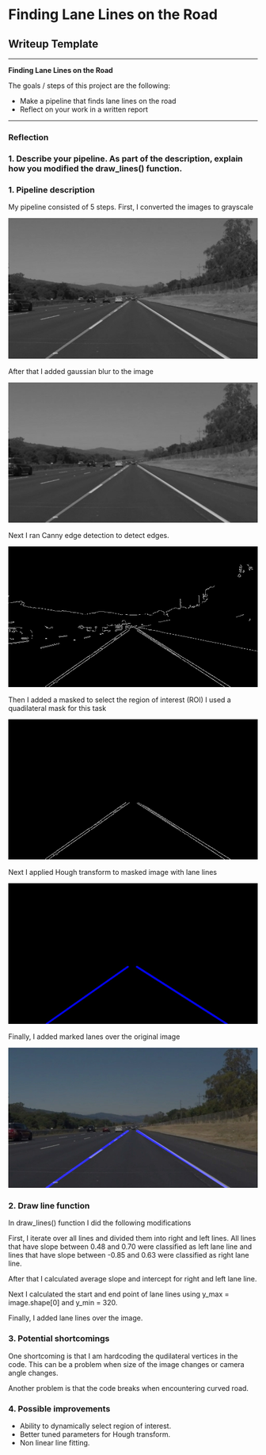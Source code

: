 # **Finding Lane Lines on the Road** 

## Writeup Template

---

**Finding Lane Lines on the Road**

The goals / steps of this project are the following:
* Make a pipeline that finds lane lines on the road
* Reflect on your work in a written report


[//]: # (Image References)

[image1]: ./pipeline_images/gray.jpg "Grayscale"
[image2]: ./pipeline_images/blur.jpg "Gaussian Blur"
[image3]: ./pipeline_images/edges.jpg "Canny Edges"
[image4]: ./pipeline_images/masked.jpg "Masked region of interest"
[image5]: ./pipeline_images/lines.jpg "Hough lines"
[image6]: ./pipeline_images/final.jpg "Final image"

---

### Reflection

### 1. Describe your pipeline. As part of the description, explain how you modified the draw_lines() function.
### 1. Pipeline description

My pipeline consisted of 5 steps.
First, I converted the images to grayscale

![alt_text][image1]

After that I added gaussian blur to the image

![alt_text][image2]

Next I ran Canny edge detection to detect edges. 

![alt_text][image3]

Then I added a masked to select the region of interest (ROI)
I used a quadilateral mask for this task

![alt_text][image4]

Next I applied Hough transform to masked image with lane lines

![alt_text][image5]

Finally, I added marked lanes over the original image

![alt_text][image6]

### 2. Draw line function

In draw_lines() function I did the following modifications

First, I iterate over all lines and divided them into right and left lines.
All lines that have slope between 0.48 and 0.70 were classified as left lane line and lines that
have slope between -0.85 and 0.63 were classified as right lane line.

After that I calculated average slope and intercept for right and left lane line. 

Next I calculated the start and end point of lane lines using y_max = image.shape[0] and y_min = 320. 

Finally, I added lane lines over the image. 


### 3. Potential shortcomings

One shortcoming is that I am hardcoding the qudilateral vertices in the code. This can be a problem when size of the image changes or camera angle changes.

Another problem is that the code breaks when encountering curved road.


### 4. Possible improvements

* Ability to dynamically select region of interest.
* Better tuned parameters for Hough transform. 
* Non linear line fitting.


